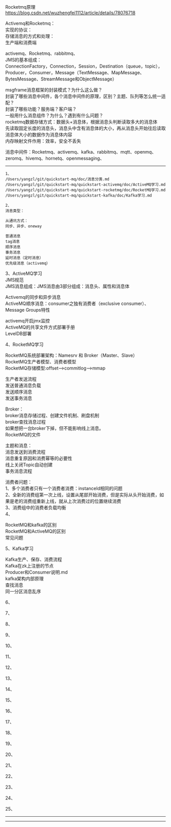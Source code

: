   
Rocketmq原理  
https://blog.csdn.net/wuzhengfei1112/article/details/78076718  
  
Activemq和Rocketmq：  
实现的协议：  
存储消息的方式和处理：  
生产端和消费端  
  
  
  
activemq、Rocketmq、rabbitmq、  
JMS的基本组成：  
ConnectionFactory，Connection，Session，Destination（queue，topic），Producer，Consumer，Message（TextMessage、MapMessage、BytesMessage、StreamMessage和ObjectMessage）  
  
  
msgframe消息框架的封装模式？为什么这么做？  
封装了哪些消息中间件，各个消息中间件的原理，区别？主题、队列等怎么统一适配？  
封装了哪些功能？服务端？客户端？  
一般用什么消息组件？为什么？遇到有什么问题？  
rocketmq数据存储方式：数据头+消息体，根据消息头判断读取多大的消息体  
先读取固定长度的消息头，消息头中含有消息体的大小，再从消息头开始往后读取消息体大小的数据作为消息体内容  
内存映射文件作用：效率，安全不丢失  
  
  
  
  
  
消息中间件：Rocketmq、activemq、kafka、rabbitmq、mqtt、openmq、zeromq、hivemq、hornetq、openmessaging、  
  
  
  
  
  
  
---------------------------------------------------------------------------------------------------------------------  
```  
1、  
/Users/yangzl/git/quickstart-mq/doc/消息分类.md    
/Users/yangzl/git/quickstart-mq/quickstart-activemq/doc/ActiveMQ学习.md    
/Users/yangzl/git/quickstart-mq/quickstart-rocketmq/doc/RocketMQ学习.md    
/Users/yangzl/git/quickstart-mq/quickstart-kafka/doc/Kafka学习.md    
```  
```  
2、  
消息类型：  
  
从通讯方式：  
同步、异步、oneway  
  
普通消息  
tag消息  
顺序消息  
事务消息  
延时消息（定时消息）  
优先级消息（activemq）  
```  
3、ActiveMQ学习  
JMS规范  
JMS消息组成：JMS消息由3部分组成：消息头、属性和消息体  
  
Activemq的同步和异步消息  
ActiveMQ顺序消息：consumer之独有消费者（exclusive consumer）、 Message Groups特性  
  
activemq开启jmx监控  
ActiveMQ的共享文件方式部署手册  
LevelDB部署  
  
  
  
4、RocketMQ学习  
  
RocketMQ系统部署架构：Namesrv 和 Broker（Master、Slave）  
RocketMQ生产者模型、消费者模型  
RocketMQ存储模型:offset-->commitlog-->mmap  
  
生产者发送流程  
发送普通消息负载  
发送顺序消息  
发送事务消息  
  
Broker：  
broker消息存储过程、创建文件机制、刷盘机制  
broker查找消息过程  
如果想把一台broker下掉，但不能影响线上消息。  
RocketMQ的文件  
  
  
主题和消息：  
消息发送到消费流程  
消息重复原因和消费幂等的必要性  
线上关闭Topic自动创建  
事务消息流程  
  
  
  
消费者问题：  
1、多个消费者只有一个消费者消费：instanceId相同的问题  
2、全新的消费组第一次上线，设置从尾部开始消费，但是实际从头开始消费，如果是老的消费组重新上线，就从上次消费过的位置继续消费  
3、消费组中的消费者负载均衡  
4、  
  
  
RocketMQ和kafka的区别  
RocketMQ和ActiveMQ的区别  
常见问题  
  
  
  
  
5、Kafka学习  
  
Kafka生产、保存、消费流程  
Kafka在zk上注册的节点  
Producer和Consumer说明.md  
kafka架构内部原理  
查找消息  
同一分区消息乱序  
  
  
  
  
6、  
  
  
  
  
7、  
  
  
  
  
8、  
  
9、  
  
10、  
  
11、  
  
12、  
  
13、  
  
14、  
  
15、  
  
16、  
  
17、  
  
18、  
  
19、  
  
20、  
  
21、  
  
22、  
  
23、  
  
24、  
  
25、  
  
  
  
  
  
  
  
  
---------------------------------------------------------------------------------------------------------------------  
  
---------------------------------------------------------------------------------------------------------------------  
  

  
